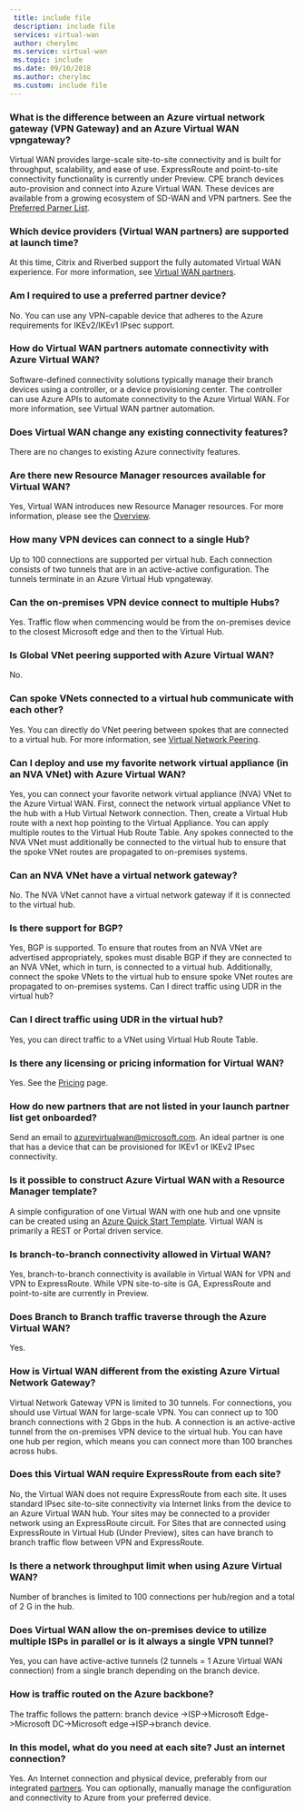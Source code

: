 ```yaml
---
 title: include file
 description: include file
 services: virtual-wan
 author: cherylmc
 ms.service: virtual-wan
 ms.topic: include
 ms.date: 09/10/2018
 ms.author: cherylmc
 ms.custom: include file
---
```


### What is the difference between an Azure virtual network gateway (VPN Gateway) and an Azure Virtual WAN vpngateway?

Virtual WAN provides large-scale site-to-site connectivity and is built for throughput, scalability, and ease of use. ExpressRoute and point-to-site connectivity functionality is currently under Preview. CPE branch devices auto-provision and connect into Azure Virtual WAN. These devices are available from a growing ecosystem of SD-WAN and VPN partners. See the [Preferred Parner List](https://go.microsoft.com/fwlink/p/?linkid=2019615).

### Which device providers (Virtual WAN partners) are supported at launch time? 

At this time, Citrix and Riverbed support the fully automated Virtual WAN experience. For more information, see [Virtual WAN partners](https://go.microsoft.com/fwlink/p/?linkid=2019615).

### Am I required to use a preferred partner device?

No. You can use any VPN-capable device that adheres to the Azure requirements for IKEv2/IKEv1 IPsec support.

### How do Virtual WAN partners automate connectivity with Azure Virtual WAN?

Software-defined connectivity solutions typically manage their branch devices using a controller, or a device provisioning center. The controller can use Azure APIs to automate connectivity to the Azure Virtual WAN. For more information, see Virtual WAN partner automation.

### Does Virtual WAN change any existing connectivity features?   

There are no changes to existing Azure connectivity features.

### Are there new Resource Manager resources available for Virtual WAN?
  
Yes, Virtual WAN introduces new Resource Manager resources. For more information, please see the [Overview](https://go.microsoft.com/fwlink/p/?LinkId=2004389).

### How many VPN devices can connect to a single Hub?

Up to 100 connections are supported per virtual hub. Each connection consists of two tunnels that are in an active-active configuration. The tunnels terminate in an Azure Virtual Hub vpngateway.

### Can the on-premises VPN device connect to multiple Hubs?

Yes. Traffic flow when commencing would be from the on-premises device to the closest Microsoft edge and then to the Virtual Hub.

### Is Global VNet peering supported with Azure Virtual WAN? 

 No.

### Can spoke VNets connected to a virtual hub communicate with each other?

Yes. You can directly do VNet peering between spokes that are connected to a virtual hub. For more information, see [Virtual Network Peering](../articles/virtual-network/virtual-network-peering-overview.md).

### Can I deploy and use my favorite network virtual appliance (in an NVA VNet) with Azure Virtual WAN?

Yes, you can connect your favorite network virtual appliance (NVA) VNet to the Azure Virtual WAN. First, connect the network virtual appliance VNet to the hub with a Hub Virtual Network connection. Then, create a Virtual Hub route with a next hop pointing to the Virtual Appliance. You can apply multiple routes to the Virtual Hub Route Table. Any spokes connected to the NVA VNet must additionally be connected to the virtual hub to ensure that the spoke VNet routes are propagated to on-premises systems.

### Can an NVA VNet have a virtual network gateway?

No. The NVA VNet cannot have a virtual network gateway if it is connected to the virtual hub. 

### Is there support for BGP?

Yes, BGP is supported. To ensure that routes from an NVA VNet are advertised appropriately, spokes must disable BGP if they are connected to an NVA VNet, which in turn, is connected to a virtual hub. Additionally, connect the spoke VNets to the virtual hub to ensure spoke VNet routes are propagated to on-premises systems.
Can I direct traffic using UDR in the virtual hub?

### Can I direct traffic using UDR in the virtual hub?

Yes, you can direct traffic to a VNet using Virtual Hub Route Table.

### Is there any licensing or pricing information for Virtual WAN?
 
Yes. See the [Pricing](https://azure.microsoft.com/pricing/details/virtual-wan/) page.

### How do new partners that are not listed in your launch partner list get onboarded?

Send an email to azurevirtualwan@microsoft.com. An ideal partner is one that has a device that can be provisioned for IKEv1 or IKEv2 IPsec connectivity.

### Is it possible to construct Azure Virtual WAN with a Resource Manager template?

A simple configuration of one Virtual WAN with one hub and one vpnsite can be created using an [Azure Quick Start Template](https://azure.microsoft.com/resources/templates/?resourceType=Microsoft.Network). Virtual WAN is primarily a REST or Portal driven service.

### Is branch-to-branch connectivity allowed in Virtual WAN?

Yes, branch-to-branch connectivity is available in Virtual WAN for VPN and VPN to ExpressRoute. While VPN site-to-site is GA, ExpressRoute and point-to-site are currently in Preview.

### Does Branch to Branch traffic traverse through the Azure Virtual WAN?

Yes.

### How is Virtual WAN different from the existing Azure Virtual Network Gateway?

Virtual Network Gateway VPN is limited to 30 tunnels. For connections, you should use Virtual WAN for large-scale VPN. You can connect up to 100 branch connections with 2 Gbps in the hub. A connection is an active-active tunnel from the on-premises VPN device to the virtual hub. You can have one hub per region, which means you can connect more than 100 branches across hubs.

### Does this Virtual WAN require ExpressRoute from each site?

No, the Virtual WAN does not require ExpressRoute from each site. It uses standard IPsec site-to-site connectivity via Internet links from the device to an Azure Virtual WAN hub. Your sites may be connected to a provider network using an ExpressRoute circuit. For Sites that are connected using ExpressRoute in Virtual Hub (Under Preview), sites can have branch to branch traffic flow between VPN and ExpressRoute. 

### Is there a network throughput limit when using Azure Virtual WAN?

Number of branches is limited to 100 connections per hub/region and a total of 2 G in the hub.

### Does Virtual WAN allow the on-premises device to utilize multiple ISPs in parallel or is it always a single VPN tunnel?

Yes, you can have active-active tunnels (2 tunnels = 1 Azure Virtual WAN connection) from a single branch depending on the branch device.

### How is traffic routed on the Azure backbone?

The traffic follows the pattern: branch device ->ISP->Microsoft Edge->Microsoft DC->Microsoft edge->ISP->branch device.

### In this model, what do you need at each site? Just an internet connection?

Yes. An Internet connection and physical device, preferably from our integrated [partners](https://go.microsoft.com/fwlink/p/?linkid=2019615). You can optionally, manually manage the configuration and connectivity to Azure from your preferred device.
